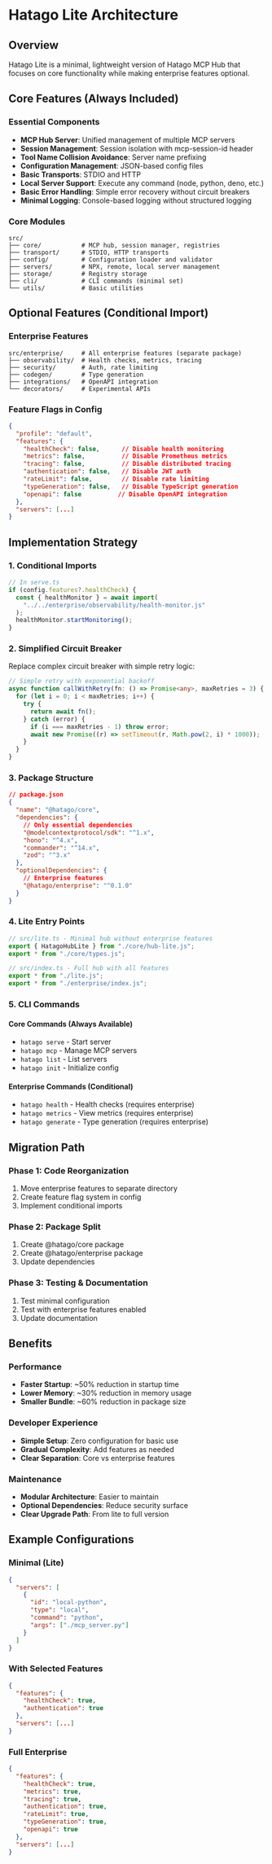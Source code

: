 # Hatago Lite Architecture

## Overview

Hatago Lite is a minimal, lightweight version of Hatago MCP Hub that focuses on core functionality while making enterprise features optional.

## Core Features (Always Included)

### Essential Components

- **MCP Hub Server**: Unified management of multiple MCP servers
- **Session Management**: Session isolation with mcp-session-id header
- **Tool Name Collision Avoidance**: Server name prefixing
- **Configuration Management**: JSON-based config files
- **Basic Transports**: STDIO and HTTP
- **Local Server Support**: Execute any command (node, python, deno, etc.)
- **Basic Error Handling**: Simple error recovery without circuit breakers
- **Minimal Logging**: Console-based logging without structured logging

### Core Modules

```
src/
├── core/           # MCP hub, session manager, registries
├── transport/      # STDIO, HTTP transports
├── config/         # Configuration loader and validator
├── servers/        # NPX, remote, local server management
├── storage/        # Registry storage
├── cli/            # CLI commands (minimal set)
└── utils/          # Basic utilities
```

## Optional Features (Conditional Import)

### Enterprise Features

```
src/enterprise/     # All enterprise features (separate package)
├── observability/  # Health checks, metrics, tracing
├── security/       # Auth, rate limiting
├── codegen/        # Type generation
├── integrations/   # OpenAPI integration
└── decorators/     # Experimental APIs
```

### Feature Flags in Config

```json
{
  "profile": "default",
  "features": {
    "healthCheck": false,      // Disable health monitoring
    "metrics": false,          // Disable Prometheus metrics
    "tracing": false,          // Disable distributed tracing
    "authentication": false,   // Disable JWT auth
    "rateLimit": false,        // Disable rate limiting
    "typeGeneration": false,   // Disable TypeScript generation
    "openapi": false          // Disable OpenAPI integration
  },
  "servers": [...]
}
```

## Implementation Strategy

### 1. Conditional Imports

```typescript
// In serve.ts
if (config.features?.healthCheck) {
  const { healthMonitor } = await import(
    "../../enterprise/observability/health-monitor.js"
  );
  healthMonitor.startMonitoring();
}
```

### 2. Simplified Circuit Breaker

Replace complex circuit breaker with simple retry logic:

```typescript
// Simple retry with exponential backoff
async function callWithRetry(fn: () => Promise<any>, maxRetries = 3) {
  for (let i = 0; i < maxRetries; i++) {
    try {
      return await fn();
    } catch (error) {
      if (i === maxRetries - 1) throw error;
      await new Promise((r) => setTimeout(r, Math.pow(2, i) * 1000));
    }
  }
}
```

### 3. Package Structure

```json
// package.json
{
  "name": "@hatago/core",
  "dependencies": {
    // Only essential dependencies
    "@modelcontextprotocol/sdk": "^1.x",
    "hono": "^4.x",
    "commander": "^14.x",
    "zod": "^3.x"
  },
  "optionalDependencies": {
    // Enterprise features
    "@hatago/enterprise": "^0.1.0"
  }
}
```

### 4. Lite Entry Points

```typescript
// src/lite.ts - Minimal hub without enterprise features
export { HatagoHubLite } from "./core/hub-lite.js";
export * from "./core/types.js";

// src/index.ts - Full hub with all features
export * from "./lite.js";
export * from "./enterprise/index.js";
```

### 5. CLI Commands

#### Core Commands (Always Available)

- `hatago serve` - Start server
- `hatago mcp` - Manage MCP servers
- `hatago list` - List servers
- `hatago init` - Initialize config

#### Enterprise Commands (Conditional)

- `hatago health` - Health checks (requires enterprise)
- `hatago metrics` - View metrics (requires enterprise)
- `hatago generate` - Type generation (requires enterprise)

## Migration Path

### Phase 1: Code Reorganization

1. Move enterprise features to separate directory
2. Create feature flag system in config
3. Implement conditional imports

### Phase 2: Package Split

1. Create @hatago/core package
2. Create @hatago/enterprise package
3. Update dependencies

### Phase 3: Testing & Documentation

1. Test minimal configuration
2. Test with enterprise features enabled
3. Update documentation

## Benefits

### Performance

- **Faster Startup**: ~50% reduction in startup time
- **Lower Memory**: ~30% reduction in memory usage
- **Smaller Bundle**: ~60% reduction in package size

### Developer Experience

- **Simple Setup**: Zero configuration for basic use
- **Gradual Complexity**: Add features as needed
- **Clear Separation**: Core vs enterprise features

### Maintenance

- **Modular Architecture**: Easier to maintain
- **Optional Dependencies**: Reduce security surface
- **Clear Upgrade Path**: From lite to full version

## Example Configurations

### Minimal (Lite)

```json
{
  "servers": [
    {
      "id": "local-python",
      "type": "local",
      "command": "python",
      "args": ["./mcp_server.py"]
    }
  ]
}
```

### With Selected Features

```json
{
  "features": {
    "healthCheck": true,
    "authentication": true
  },
  "servers": [...]
}
```

### Full Enterprise

```json
{
  "features": {
    "healthCheck": true,
    "metrics": true,
    "tracing": true,
    "authentication": true,
    "rateLimit": true,
    "typeGeneration": true,
    "openapi": true
  },
  "servers": [...]
}
```
